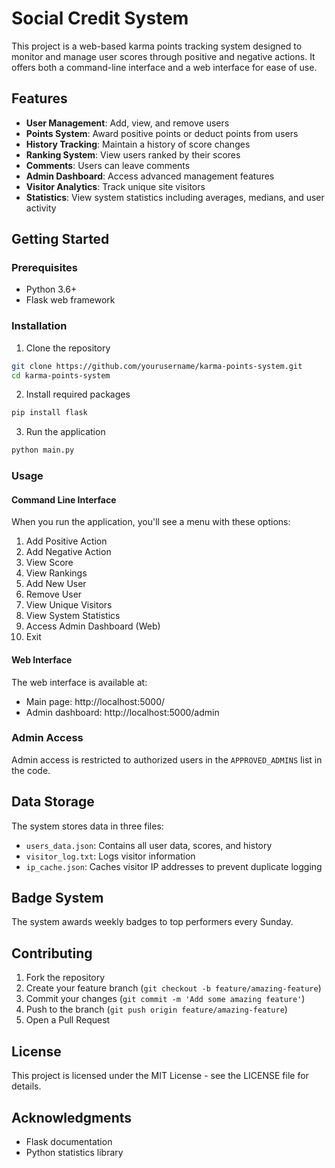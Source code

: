 # Social Credit System

This project is a web-based karma points tracking system designed to monitor and manage user scores through positive and negative actions. It offers both a command-line interface and a web interface for ease of use.

## Features

- **User Management**: Add, view, and remove users
- **Points System**: Award positive points or deduct points from users
- **History Tracking**: Maintain a history of score changes
- **Ranking System**: View users ranked by their scores
- **Comments**: Users can leave comments
- **Admin Dashboard**: Access advanced management features
- **Visitor Analytics**: Track unique site visitors
- **Statistics**: View system statistics including averages, medians, and user activity

## Getting Started

### Prerequisites

- Python 3.6+
- Flask web framework

### Installation

1. Clone the repository
```bash
git clone https://github.com/yourusername/karma-points-system.git
cd karma-points-system
```

2. Install required packages
```bash
pip install flask
```

3. Run the application
```bash
python main.py
```

### Usage

#### Command Line Interface

When you run the application, you'll see a menu with these options:

1. Add Positive Action
2. Add Negative Action
3. View Score
4. View Rankings
5. Add New User
6. Remove User
7. View Unique Visitors
8. View System Statistics
9. Access Admin Dashboard (Web)
10. Exit

#### Web Interface

The web interface is available at:
- Main page: http://localhost:5000/
- Admin dashboard: http://localhost:5000/admin

### Admin Access

Admin access is restricted to authorized users in the `APPROVED_ADMINS` list in the code.

## Data Storage

The system stores data in three files:
- `users_data.json`: Contains all user data, scores, and history
- `visitor_log.txt`: Logs visitor information
- `ip_cache.json`: Caches visitor IP addresses to prevent duplicate logging

## Badge System

The system awards weekly badges to top performers every Sunday.

## Contributing

1. Fork the repository
2. Create your feature branch (`git checkout -b feature/amazing-feature`)
3. Commit your changes (`git commit -m 'Add some amazing feature'`)
4. Push to the branch (`git push origin feature/amazing-feature`)
5. Open a Pull Request

## License

This project is licensed under the MIT License - see the LICENSE file for details.

## Acknowledgments

- Flask documentation
- Python statistics library
